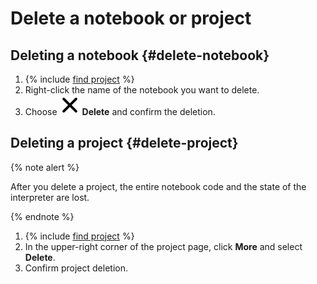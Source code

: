 # Delete a notebook or project

## Deleting a notebook {#delete-notebook}

1. {% include [find project](../../../_includes/datasphere/ui-before-begin.md) %}
1. Right-click the name of the notebook you want to delete.
1. Choose ![image](../../../_assets/cross.svg) **Delete** and confirm the deletion.

## Deleting a project {#delete-project}

{% note alert %}

After you delete a project, the entire notebook code and the state of the interpreter are lost.

{% endnote %}

1. {% include [find project](../../../_includes/datasphere/ui-find-project.md) %}
1. In the upper-right corner of the project page, click **More** and select **Delete**.
1. Confirm project deletion.